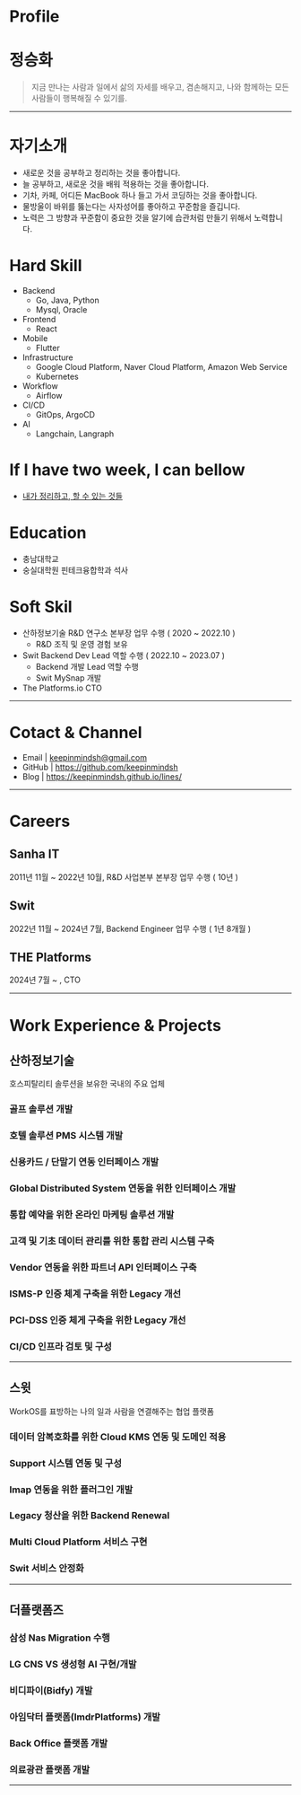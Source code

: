 # Profile

# 정승화 

> 지금 만나는 사람과 일에서 삶의 자세를 배우고, 겸손해지고, 나와 함께하는 모든 사람들이 행복해질 수 있기를. 

***

# 자기소개  

 - 새로운 것을 공부하고 정리하는 것을 좋아합니다.
 - 늘 공부하고, 새로운 것을 배워 적용하는 것을 좋아합니다.
 - 기차, 카페, 어디든 MacBook 하나 들고 가서 코딩하는 것을 좋아합니다.
 - 물방울이 바위를 뚫는다는 사자성어를 좋아하고 꾸준함을 즐깁니다.
 - 노력은 그 방향과 꾸준함이 중요한 것을 알기에 습관처럼 만들기 위해서 노력합니다. 

# Hard Skill 

- Backend
  - Go, Java, Python 
  - Mysql, Oracle    
- Frontend
  - React 
- Mobile
  - Flutter  
- Infrastructure
  - Google Cloud Platform, Naver Cloud Platform, Amazon Web Service
  - Kubernetes
- Workflow
  - Airflow
- CI/CD
  - GitOps, ArgoCD
- AI
  - Langchain, Langraph  
 
# If I have two week, I can bellow 

- [내가 정리하고, 할 수 있는 것들]()

# Education 

- 충남대학교
- 숭실대학원 핀테크융합학과 석사 

# Soft Skil

- 산하정보기술 R&D 연구소 본부장 업무 수행 ( 2020 ~ 2022.10 ) 
  - R&D 조직 및 운영 경험 보유 
- Swit Backend Dev Lead 역할 수행 ( 2022.10 ~ 2023.07 )
  - Backend 개발 Lead 역할 수행
  - Swit MySnap 개발
- The Platforms.io CTO  
  
***

# Cotact & Channel

 - Email | keepinmindsh@gmail.com
 - GitHub | https://github.com/keepinmindsh
 - Blog | https://keepinmindsh.github.io/lines/

***

# Careers 

## Sanha IT 

2011년 11월 ~ 2022년 10월, R&D 사업본부 본부장 업무 수행 ( 10년 ) 

## Swit 

2022년 11월 ~ 2024년 7월, Backend Engineer 업무 수행 ( 1년 8개월 ) 

## THE Platforms 

2024년 7월 ~ , CTO

*** 

# Work Experience & Projects  

## 산하정보기술 

호스피탈리티 솔루션을 보유한 국내의 주요 업체 

### 골프 솔루션 개발 
### 호텔 솔루션 PMS 시스템 개발 
### 신용카드 / 단말기 연동 인터페이스 개발 
### Global Distributed System 연동을 위한 인터페이스 개발 
### 통합 예약을 위한 온라인 마케팅 솔루션 개발
### 고객 및 기초 데이터 관리를 위한 통합 관리 시스템 구축 
### Vendor 연동을 위한 파트너 API 인터페이스 구축 
### ISMS-P 인증 체계 구축을 위한 Legacy 개선 
### PCI-DSS 인증 체게 구축을 위한 Legacy 개선 
### CI/CD 인프라 검토 및 구성 

***

## 스윗

WorkOS를 표방하는 나의 일과 사람을 연결해주는 협업 플랫폼 

### 데이터 암복호화를 위한 Cloud KMS 연동 및 도메인 적용 
### Support 시스템 연동 및 구성 
### Imap 연동을 위한 플러그인 개발 
### Legacy 청산을 위한 Backend Renewal 
### Multi Cloud Platform 서비스 구현 
### Swit 서비스 안정화

***

## 더플랫폼즈 

### 삼성 Nas Migration 수행 
### LG CNS VS 생성형 AI 구현/개발 
### 비디파이(Bidfy) 개발 
### 아임닥터 플랫폼(ImdrPlatforms) 개발 
### Back Office 플랫폼 개발
### 의료광관 플랫폼 개발 

***
